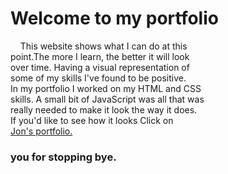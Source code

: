 <h1>Welcome to my portfolio</h1>

<p>
  &nbsp;&nbsp;&nbsp;&nbsp;This website shows what I can do at this
  <br>
  point.The more I learn, the better it will look 
  <br>
  over time. Having a visual representation of 
  <br>
  some of my skills I've found to be positive.
  <br>
  In my portfolio I worked on my HTML and CSS 
  <br>
  skills. A small bit of JavaScript was all that was 
  <br>
  really needed to make it look the way it does. 
  <br>
  If you'd like to see how it looks Click on 
  <br>
  <a href="https://jonathan-treloggen.github.io" target="_blank">Jon's portfolio.</a> 
</p>

<h3>you for stopping bye.</h3>
